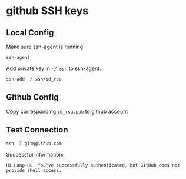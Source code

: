 # github SSH keys

## Local Config

Make sure ssh-agent is running.
```
ssh-agent
```

Add private key in `~/.ssh` to ssh-agent.

```
ssh-add ~/.ssh/id_rsa
```

## Github Config

Copy corresponding `id_rsa.pub` to github account

## Test Connection

```
ssh -T git@github.com
```

Successful information:

```
Hi Hang-Hu! You've successfully authenticated, but GitHub does not provide shell access.
```